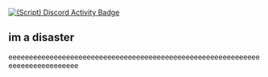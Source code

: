 [![(Script) Discord Activity Badge](https://badgen.net/badge/Discord%20User/Online?color=61d800&labelColor=434343&icon=discord)](https://github.com/DevXternal/DevXternal)

im a disaster
---
eeeeeeeeeeeeeeeeeeeeeeeeeeeeeeeeeeeeeeeeeeeeeeeeeeeeeeeeeeeeeeeeeeeeeeeeeeeeee
